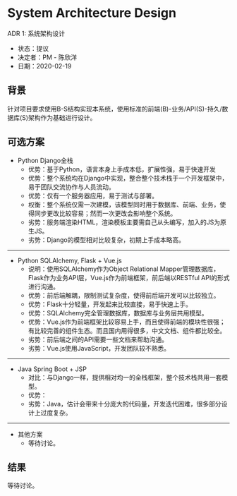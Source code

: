 # System Architecture Design

ADR 1: 系统架构设计

- 状态：提议
- 决定者：PM - 陈欣洋
- 日期：2020-02-19

## 背景

针对项目要求使用B-S结构实现本系统，使用标准的前端(B)-业务/API(S)-持久/数据库(S)架构作为基础进行设计。

## 可选方案

- Python Django全栈
  - 优势：基于Python，语言本身上手成本低，扩展性强，易于快速开发
  - 优势：整个系统均在Django中实现，整合整个技术栈于一个开发框架中，易于团队交流协作与人员流动。
  - 优势：仅有一个服务器应用，易于测试与部署。
  - 权衡：整个系统仅需一次建模，该模型同时用于数据库、前端、业务，使得同步更改比较容易；然而一次更改会影响整个系统。
  - 劣势：服务端渲染HTML，渲染模板主要需自己从头编写，加入的JS为原生JS。
  - 劣势：Django的模型相对比较复杂，初期上手成本略高。

---

- Python SQLAlchemy, Flask + Vue.js
  - 说明：使用SQLAlchemy作为Object Relational Mapper管理数据库，Flask作为业务API层，Vue.js作为前端框架，前后端以RESTful API的形式进行沟通。
  - 优势：前后端解耦，限制测试复杂度，使得前后端开发可以比较独立。
  - 优势：Flask十分轻量，开发起来比较直接，易于快速上手。
  - 优势：SQLAlchemy完全管理数据库，数据库与业务层共用模型。
  - 优势：Vue.js作为前端框架比较容易上手，而且使得前端的模块性很强；有比较完善的组件生态。而且国内用得很多，中文文档、组件都比较全。
  - 劣势：前后端之间的API需要一些文档来帮助沟通。
  - 劣势：Vue.js使用JavaScript，开发团队较不熟悉。

---

- Java Spring Boot + JSP
  - 对比：与Django一样，提供相对均一的全栈框架，整个技术栈共用一套模型。
  - 优势：
  - 劣势：Java，估计会带来十分庞大的代码量，开发迭代困难，很多部分设计上过度复杂。

---

- 其他方案
  - 等待讨论。

## 结果

等待讨论。
